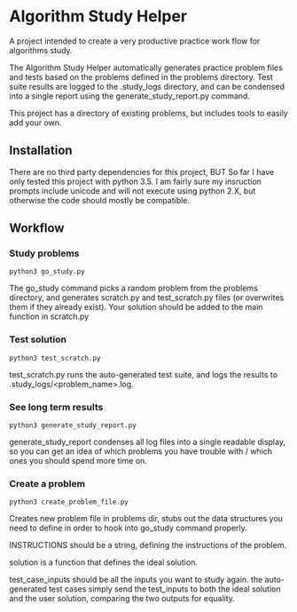 # Algorithm Study Helper

A project intended to create a very productive practice work flow for
algorithms study.

The Algorithm Study Helper automatically generates practice problem files
and tests based on the problems defined in the problems directory. Test suite
results are logged to the .study_logs directory, and can be condensed into a
single report using the generate_study_report.py command.

This project has a directory of existing problems, but includes tools
to easily add your own.

## Installation

There are no third party dependencies for this project, BUT So far I have
only tested this project with python 3.5. I am fairly sure
my insruction prompts include unicode and will not execute using python 2.X,
but otherwise the code should mostly be compatible.

## Workflow

### Study problems

```
python3 go_study.py
```

The go_study command picks a random problem from the problems directory,
and generates scratch.py and test_scratch.py files (or overwrites them if
they already exist).  Your solution should be added to the main function
in scratch.py


### Test solution

```
python3 test_scratch.py
```

test_scratch.py runs the auto-generated test suite, and logs the results
to .study_logs/<problem_name>.log.


### See long term results

```
python3 generate_study_report.py
```

generate_study_report condenses all log files into a single readable display,
so you can get an idea of which problems you have trouble with / which ones
you should spend more time on.

### Create a problem

```
python3 create_problem_file.py
```

Creates new problem file in problems dir, stubs out the data structures
you need to define in order to hook into go_study command properly.

INSTRUCTIONS should be a string, defining the instructions of the problem.

solution is a function that defines the ideal solution.

test_case_inputs should be all the inputs you want to study again.  the
auto-generated test cases simply send the test_inputs to both the ideal solution
and the user solution, comparing the two outputs for equality.

